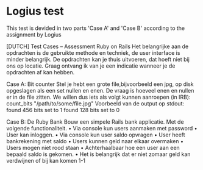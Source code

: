 # Logius test

This test is devided in two parts 'Case A' and 'Case B' according to the assignment by Logius

[DUTCH]
Test Cases – Assessment Ruby on Rails
Het belangrijke aan de opdrachten is de gebruikte methode en techniek, de user interface is minder belangrijk.
De opdrachten kan je thuis uitvoeren, dat hoeft niet bij ons op locatie. Graag ontvang ik van je een indicatie wanneer je de opdrachten af kan hebben.

Case A: Bit counter
Stel je hebt een grote file,bijvoorbeeld een jpg, op disk opgeslagen als een set nullen en enen. De vraag is hoeveel enen en nullen er in de file zitten.
We willen dus iets als volgt kunnen aanroepen (in IRB): count_bits "/path/to/some/file.jpg" Voorbeeld van de output op stdout:
found 456 bits set to 1 found 128 bits set to 0

Case B: De Ruby Bank
Bouw een simpele Rails bank applicatie. Met de volgende functionaliteit.
• Via console kun users aanmaken met password
• User kan inloggen.
• Via console kun user saldo opvragen
• User heeft bankrekening met saldo
• Users kunnen geld naar elkaar overmaken
• Users mogen niet rood staan
• Achterhaalbaar hoe een user aan een bepaald saldo is gekomen.
• Het is belangrijk dat er niet zomaar geld kan verdwijnen of bij kan komen
 1-1
